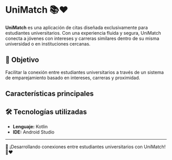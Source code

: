 # UniMatch 📚❤️

**UniMatch** es una aplicación de citas diseñada exclusivamente para estudiantes universitarios. Con una experiencia fluida y segura, UniMatch conecta a jóvenes con intereses y carreras similares dentro de su misma universidad o en instituciones cercanas.

## 🎯 Objetivo

Facilitar la conexión entre estudiantes universitarios a través de un sistema de emparejamiento basado en intereses, carreras y proximidad.

##  Características principales

  

## 🛠️ Tecnologías utilizadas

- **Lenguaje:** Kotlin  
- **IDE:** Android Studio  

  

---

🚀 ¡Desarrollando conexiones entre estudiantes universitarios con UniMatch! 📱❤️
